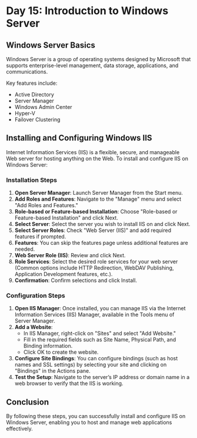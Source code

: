 # Day 15: Introduction to Windows Server

## Windows Server Basics
Windows Server is a group of operating systems designed by Microsoft that supports enterprise-level management, data storage, applications, and communications. 

Key features include:
- Active Directory
- Server Manager
- Windows Admin Center
- Hyper-V
- Failover Clustering

## Installing and Configuring Windows IIS
Internet Information Services (IIS) is a flexible, secure, and manageable Web server for hosting anything on the Web. To install and configure IIS on Windows Server:

### Installation Steps
1. **Open Server Manager**: Launch Server Manager from the Start menu.
2. **Add Roles and Features**: Navigate to the "Manage" menu and select "Add Roles and Features."
3. **Role-based or Feature-based Installation**: Choose "Role-based or Feature-based Installation" and click Next.
4. **Select Server**: Select the server you wish to install IIS on and click Next.
5. **Select Server Roles**: Check "Web Server (IIS)" and add required features if prompted.
6. **Features**: You can skip the features page unless additional features are needed.
7. **Web Server Role (IIS)**: Review and click Next.
8. **Role Services**: Select the desired role services for your web server (Common options include HTTP Redirection, WebDAV Publishing, Application Development features, etc.).
9. **Confirmation**: Confirm selections and click Install.

### Configuration Steps
1. **Open IIS Manager**: Once installed, you can manage IIS via the Internet Information Services (IIS) Manager, available in the Tools menu of Server Manager.
2. **Add a Website**:
    - In IIS Manager, right-click on "Sites" and select "Add Website."
    - Fill in the required fields such as Site Name, Physical Path, and Binding information.
    - Click OK to create the website.
3. **Configure Site Bindings**: You can configure bindings (such as host names and SSL settings) by selecting your site and clicking on "Bindings" in the Actions pane.
4. **Test the Setup**: Navigate to the server’s IP address or domain name in a web browser to verify that the IIS is working.

## Conclusion
By following these steps, you can successfully install and configure IIS on Windows Server, enabling you to host and manage web applications effectively.

